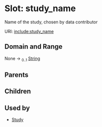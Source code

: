 
# Slot: study_name


Name of the study, chosen by data contributor

URI: [include:study_name](https://w3id.org/include/study_name)


## Domain and Range

None &#8594;  <sub>0..1</sub> [String](types/String.md)

## Parents


## Children


## Used by

 * [Study](Study.md)
